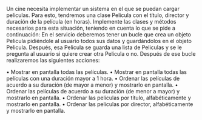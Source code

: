 Un cine necesita implementar un sistema en el que se puedan cargar peliculas. Para esto,
tendremos una clase Pelicula con el título, director y duración de la película (en horas).
Implemente las clases y métodos necesarios para esta situación, teniendo en cuenta lo
que se pide a continuación:
En el servicio deberemos tener un bucle que crea un objeto Pelicula pidiéndole al usuario
todos sus datos y guardándolos en el objeto Pelicula.
Después, esa Pelicula se guarda una lista de Peliculas y se le pregunta al usuario si quiere
crear otra Pelicula o no.
Después de ese bucle realizaremos las siguientes acciones:

• Mostrar en pantalla todas las películas.
• Mostrar en pantalla todas las películas con una duración mayor a 1 hora.
• Ordenar las películas de acuerdo a su duración (de mayor a menor) y mostrarlo en
pantalla.
• Ordenar las películas de acuerdo a su duración (de menor a mayor) y mostrarlo en
pantalla.
• Ordenar las películas por título, alfabéticamente y mostrarlo en pantalla.
• Ordenar las películas por director, alfabéticamente y mostrarlo en pantalla.